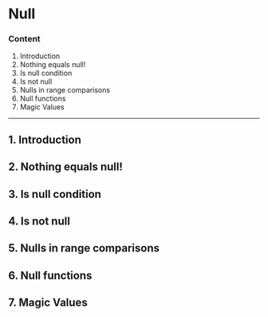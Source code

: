 # Null

### Content

1. Introduction
2. Nothing equals null!
3. Is null condition
4. Is not null
5. Nulls in range comparisons
6. Null functions
7. Magic Values

----------------------------------------------------------------------------------------------------------------------

## 1. Introduction
## 2. Nothing equals null!
## 3. Is null condition
## 4. Is not null
## 5. Nulls in range comparisons
## 6. Null functions
## 7. Magic Values
